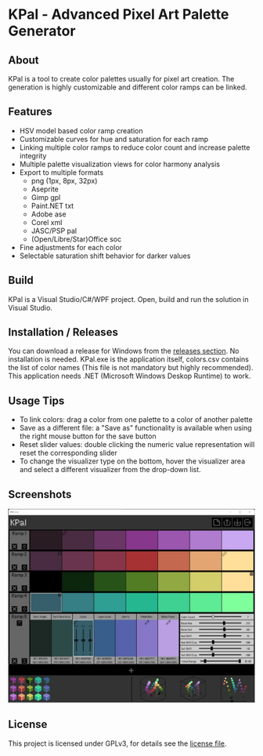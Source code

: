 # KPal - Advanced Pixel Art Palette Generator
## About
KPal is a tool to create color palettes usually for pixel art creation. The generation is highly customizable and different color ramps can be linked.
## Features
* HSV model based color ramp creation
* Customizable curves for hue and saturation for each ramp
* Linking multiple color ramps to reduce color count and increase palette integrity
* Multiple palette visualization views for color harmony analysis
* Export to multiple formats
  * png (1px, 8px, 32px)
  * Aseprite
  * Gimp gpl
  * Paint.NET txt
  * Adobe ase
  * Corel xml
  * JASC/PSP pal
  * (Open/Libre/Star)Office soc
* Fine adjustments for each color
* Selectable saturation shift behavior for darker values
## Build
KPal is a Visual Studio/C#/WPF project. Open, build and run the solution in Visual Studio.
## Installation / Releases
You can download a release for Windows from the [releases section](https://github.com/krush62/KPal/releases).
No installation is needed. KPal.exe is the application itself, colors.csv contains the list of color names (This file is not mandatory but highly recommended).
This application needs .NET (Microsoft Windows Deskop Runtime) to work.
## Usage Tips
* To link colors: drag a color from one palette to a color of another palette
* Save as a different file: a "Save as" functionality is available when using the right mouse button for the save button
* Reset slider values: double clicking the numeric value representation will reset the corresponding slider
* To change the visualizer type on the bottom, hover the visualizer area and select a different visualizer from the drop-down list.
## Screenshots
![SCREENSHOT](screenshots/screenshot.jpg?raw=true)
## License
This project is licensed under GPLv3, for details see the [license file](LICENSE).